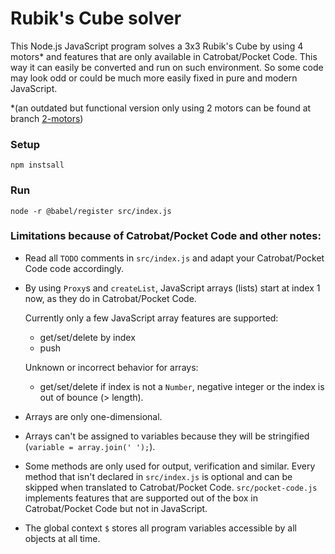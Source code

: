 # Rubik's Cube solver
This Node.js JavaScript program solves a 3x3 Rubik's Cube by using 4 motors* and features that are only available in Catrobat/Pocket Code. This way it can easily be converted and run on such environment. So some code may look odd or could be much more easily fixed in pure and modern JavaScript.


*(an outdated but functional version only using 2 motors can be found at branch [2-motors](https://github.com/robertpainsi/rubiks-cube-solver/tree/2-motors))

### Setup
```
npm instsall
```

### Run
```
node -r @babel/register src/index.js
```

### Limitations because of Catrobat/Pocket Code and other notes:

- Read all `TODO` comments in `src/index.js` and adapt your Catrobat/Pocket Code code accordingly.

- By using `Proxy`s and `createList`, JavaScript arrays (lists) start at index 1 now, as they do in Catrobat/Pocket Code.

  Currently only a few JavaScript array features are supported:
  - get/set/delete by index
  - push

  Unknown or incorrect behavior for arrays:
  - get/set/delete if index is not a `Number`, negative integer or the index is out of bounce (> length).

- Arrays are only one-dimensional.

- Arrays can't be assigned to variables because they will be stringified (`variable = array.join(' ');`).

- Some methods are only used for output, verification and similar. Every method that isn't declared in `src/index.js` is optional and can be skipped when translated to Catrobat/Pocket Code. `src/pocket-code.js` implements features that are supported out of the box in Catrobat/Pocket Code but not in JavaScript.

- The global context `$` stores all program variables accessible by all objects at all time.
